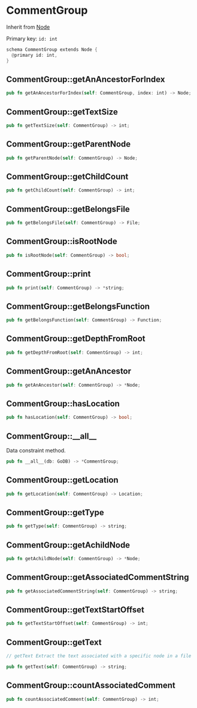 # CommentGroup

Inherit from [Node](./Node.md)

Primary key: `id: int`

```rust
schema CommentGroup extends Node {
  @primary id: int,
}
```
## CommentGroup::getAnAncestorForIndex

```rust
pub fn getAnAncestorForIndex(self: CommentGroup, index: int) -> Node;
```
## CommentGroup::getTextSize

```rust
pub fn getTextSize(self: CommentGroup) -> int;
```
## CommentGroup::getParentNode

```rust
pub fn getParentNode(self: CommentGroup) -> Node;
```
## CommentGroup::getChildCount

```rust
pub fn getChildCount(self: CommentGroup) -> int;
```
## CommentGroup::getBelongsFile

```rust
pub fn getBelongsFile(self: CommentGroup) -> File;
```
## CommentGroup::isRootNode

```rust
pub fn isRootNode(self: CommentGroup) -> bool;
```
## CommentGroup::print

```rust
pub fn print(self: CommentGroup) -> *string;
```
## CommentGroup::getBelongsFunction

```rust
pub fn getBelongsFunction(self: CommentGroup) -> Function;
```
## CommentGroup::getDepthFromRoot

```rust
pub fn getDepthFromRoot(self: CommentGroup) -> int;
```
## CommentGroup::getAnAncestor

```rust
pub fn getAnAncestor(self: CommentGroup) -> *Node;
```
## CommentGroup::hasLocation

```rust
pub fn hasLocation(self: CommentGroup) -> bool;
```
## CommentGroup::\_\_all\_\_

Data constraint method.

```rust
pub fn __all__(db: GoDB) -> *CommentGroup;
```
## CommentGroup::getLocation

```rust
pub fn getLocation(self: CommentGroup) -> Location;
```
## CommentGroup::getType

```rust
pub fn getType(self: CommentGroup) -> string;
```
## CommentGroup::getAchildNode

```rust
pub fn getAchildNode(self: CommentGroup) -> *Node;
```
## CommentGroup::getAssociatedCommentString

```rust
pub fn getAssociatedCommentString(self: CommentGroup) -> string;
```
## CommentGroup::getTextStartOffset

```rust
pub fn getTextStartOffset(self: CommentGroup) -> int;
```
## CommentGroup::getText

```java
// getText Extract the text associated with a specific node in a file
```
```rust
pub fn getText(self: CommentGroup) -> string;
```
## CommentGroup::countAssociatedComment

```rust
pub fn countAssociatedComment(self: CommentGroup) -> int;
```
